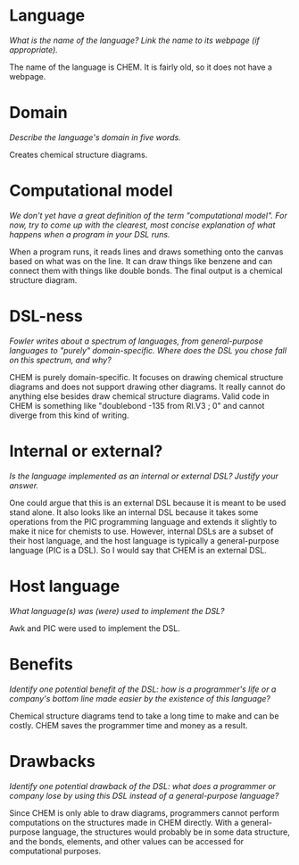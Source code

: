 # Language
_What is the name of the language? Link the name to its webpage 
(if appropriate)._

The name of the language is CHEM. It is fairly old, so it does not have a webpage.

# Domain
_Describe the language's domain in five words._

Creates chemical structure diagrams.

# Computational model
_We don't yet have a great definition of the term "computational model". 
For now, try to come up with the clearest, most concise explanation of 
what happens when a program in your DSL runs._

When a program runs, it reads lines and draws something onto the canvas based on what was on the line. It can draw things like benzene and can connect them with things like double bonds. The final output is a chemical structure diagram.

# DSL-ness
_Fowler writes about a spectrum of languages, from general-purpose languages to 
"purely" domain-specific. Where does the DSL you chose fall on this spectrum, 
and why?_ 

CHEM is purely domain-specific. It focuses on drawing chemical structure diagrams and does not support drawing other diagrams. It really cannot do anything else besides draw chemical structure diagrams. Valid code in CHEM is something like "doublebond -135 from Rl.V3 ; 0" and cannot diverge from this kind of writing.

# Internal or external?
_Is the language implemented as an internal or external DSL? 
Justify your answer._

One could argue that this is an external DSL because it is meant to be used stand alone. It also looks like an internal DSL because it takes some operations from the PIC programming language and extends it slightly to make it nice for chemists to use. However, internal DSLs are a subset of their host language, and the host language is typically a general-purpose language (PIC is a DSL). So I would say that CHEM is an external DSL.

# Host language
_What language(s) was (were) used to implement the DSL?_

Awk and PIC were used to implement the DSL.

# Benefits
_Identify one potential benefit of the DSL: how is a programmer's life or a 
company's bottom line made easier by the existence of this language?_

Chemical structure diagrams tend to take a long time to make and can be costly. CHEM saves the programmer time and money as a result.

# Drawbacks
_Identify one potential drawback of the DSL: what does a programmer or company 
lose by using this DSL instead of a general-purpose language?_

Since CHEM is only able to draw diagrams, programmers cannot perform computations on the structures made in CHEM directly. With a general-purpose language, the structures would probably be in some data structure, and the bonds, elements, and other values can be accessed for computational purposes.
